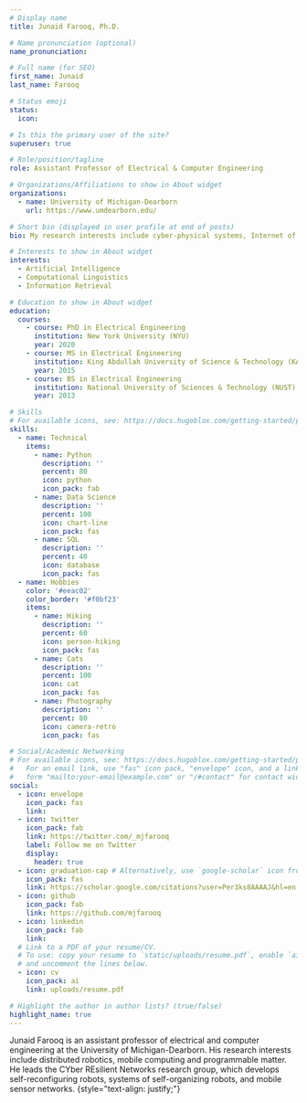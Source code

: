 ```yaml
---
# Display name
title: Junaid Farooq, Ph.D.

# Name pronunciation (optional)
name_pronunciation:

# Full name (for SEO)
first_name: Junaid
last_name: Farooq

# Status emoji
status:
  icon:

# Is this the primary user of the site?
superuser: true

# Role/position/tagline
role: Assistant Professor of Electrical & Computer Engineering

# Organizations/Affiliations to show in About widget
organizations:
  - name: University of Michigan-Dearborn
    url: https://www.umdearborn.edu/

# Short bio (displayed in user profile at end of posts)
bio: My research interests include cyber-physical systems, Internet of things (IoT) and resilient networks.

# Interests to show in About widget
interests:
  - Artificial Intelligence
  - Computational Linguistics
  - Information Retrieval

# Education to show in About widget
education:
  courses:
    - course: PhD in Electrical Engineering
      institution: New York University (NYU)
      year: 2020
    - course: MS in Electrical Engineering
      institution: King Abdullah University of Science & Technology (KAUST)
      year: 2015
    - course: BS in Electrical Engineering
      institution: National University of Sciences & Technology (NUST)
      year: 2013

# Skills
# For available icons, see: https://docs.hugoblox.com/getting-started/page-builder/#icons
skills:
  - name: Technical
    items:
      - name: Python
        description: ''
        percent: 80
        icon: python
        icon_pack: fab
      - name: Data Science
        description: ''
        percent: 100
        icon: chart-line
        icon_pack: fas
      - name: SQL
        description: ''
        percent: 40
        icon: database
        icon_pack: fas
  - name: Hobbies
    color: '#eeac02'
    color_border: '#f0bf23'
    items:
      - name: Hiking
        description: ''
        percent: 60
        icon: person-hiking
        icon_pack: fas
      - name: Cats
        description: ''
        percent: 100
        icon: cat
        icon_pack: fas
      - name: Photography
        description: ''
        percent: 80
        icon: camera-retro
        icon_pack: fas

# Social/Academic Networking
# For available icons, see: https://docs.hugoblox.com/getting-started/page-builder/#icons
#   For an email link, use "fas" icon pack, "envelope" icon, and a link in the
#   form "mailto:your-email@example.com" or "/#contact" for contact widget.
social:
  - icon: envelope
    icon_pack: fas
    link:
  - icon: twitter
    icon_pack: fab
    link: https://twitter.com/_mjfarooq
    label: Follow me on Twitter
    display:
      header: true
  - icon: graduation-cap # Alternatively, use `google-scholar` icon from `ai` icon pack
    icon_pack: fas
    link: https://scholar.google.com/citations?user=Per3ks8AAAAJ&hl=en
  - icon: github
    icon_pack: fab
    link: https://github.com/mjfarooq
  - icon: linkedin
    icon_pack: fab
    link:
  # Link to a PDF of your resume/CV.
  # To use: copy your resume to `static/uploads/resume.pdf`, enable `ai` icons in `params.yaml`,
  # and uncomment the lines below.
  - icon: cv
    icon_pack: ai
    link: uploads/resume.pdf

# Highlight the author in author lists? (true/false)
highlight_name: true
---
```


Junaid Farooq is an assistant professor of electrical and computer engineering at the University of Michigan-Dearborn. His research interests include distributed robotics, mobile computing and programmable matter. He leads the CYber REsilient Networks research group, which develops self-reconfiguring robots, systems of self-organizing robots, and mobile sensor networks.
{style="text-align: justify;"}
